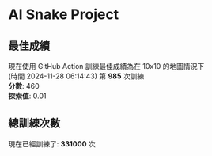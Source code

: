 
# AI Snake Project

## **最佳成績**
現在使用 GitHub Action 訓練最佳成績為在 10x10 的地圖情況下  
(時間 2024-11-28 06:14:43) 第 **985** 次訓練  
**分數**: 460  
**探索值**: 0.01

## 總訓練次數
現在已經訓練了: **331000** 次
